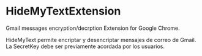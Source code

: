 # HideMyTextExtension
Gmail messages encryption/decrption Extension for Google Chrome.

HideMyText permite encriptar y desencriptar mensajes de correo de Gmail.
La SecretKey debe ser previamente acordada por los usuarios.

